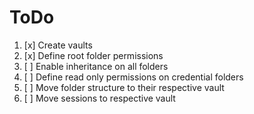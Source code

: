 # ToDo

1. [x] Create vaults
2. [x] Define root folder permissions
3. [ ] Enable inheritance on all folders
4. [ ] Define read only permissions on credential folders
5. [ ] Move folder structure to their respective vault
6. [ ] Move sessions to respective vault